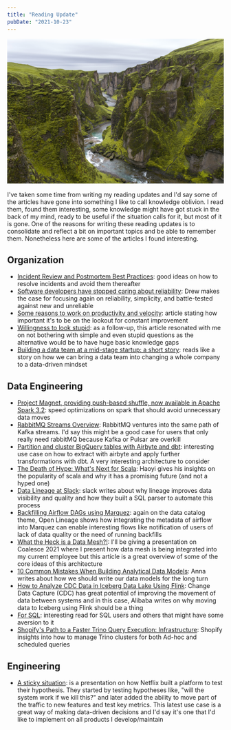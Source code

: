 ```yaml
---
title: "Reading Update"
pubDate: "2021-10-23"
---
```


![Photo by Serey Morm on Unsplash](./iceland.jpeg)

I've taken some time from writing my reading updates and I'd say some of the articles have gone into something I like to call knowledge oblivion. I read them, found them interesting, some knowledge might have got stuck in the back of my mind, ready to be useful if the situation calls for it, but most of it is gone. One of the reasons for writing these reading updates is to consolidate and reflect a bit on important topics and be able to remember them. Nonetheless here are some of the articles I found interesting.

## Organization

- [Incident Review and Postmortem Best Practices](https://blog.pragmaticengineer.com/postmortem-best-practices): good ideas on how to resolve incidents and avoid them thereafter
- [Software developers have stopped caring about reliability](https://drewdevault.com/2021/10/17/Reliability.html): Drew makes the case for focusing again on reliability, simplicity, and battle-tested against new and unreliable
- [Some reasons to work on productivity and velocity](https://danluu.com/productivity-velocity): article stating how important it's to be on the lookout for constant improvement
- [Willingness to look stupid](https://danluu.com/look-stupid/): as a follow-up, this article resonated with me on not bothering with simple and even stupid questions as the alternative would be to have huge basic knowledge gaps
- [Building a data team at a mid-stage startup: a short story](https://erikbern.com/2021/07/07/the-data-team-a-short-story.html): reads like a story on how we can bring a data team into changing a whole company to a data-driven mindset

## Data Engineering

- [Project Magnet, providing push-based shuffle, now available in Apache Spark 3.2](https://engineering.linkedin.com/blog/2021/push-based-shuffle-in-apache-spark): speed optimizations on spark that should avoid unnecessary data moves
- [RabbitMQ Streams Overview](https://blog.rabbitmq.com/posts/2021/07/rabbitmq-streams-overview): RabbitMQ ventures into the same path of Kafka streams. I'd say this might be a good case for users that only really need rabbitMQ because Kafka or Pulsar are overkill
- [Partition and cluster BigQuery tables with Airbyte and dbt](https://airbyte.io/recipes/bigquery-partition-cluster): interesting use case on how to extract with airbyte and apply further transformations with dbt. A very interesting architecture to consider
- [The Death of Hype: What's Next for Scala](https://www.lihaoyi.com/post/TheDeathofHypeWhatsNextforScala.html): Haoyi gives his insights on the popularity of scala and why it has a promising future (and not a hyped one)
- [Data Lineage at Slack](https://slack.engineering/data-lineage-at-slack): slack writes about why lineage improves data visibility and quality and how they built a SQL parser to automate this process
- [Backfilling Airflow DAGs using Marquez](https://openlineage.io/blog/backfilling-airflow-dags-using-marquez/): again on the data catalog theme, Open Lineage shows how integrating the metadata of airflow into Marquez can enable interesting flows like notification of users of lack of data quality or the need of running backfills
- [What the Heck is a Data Mesh?!](https://cnr.sh/essays/what-the-heck-data-mesh): I'll be giving a presentation on Coalesce 2021 where I present how data mesh is being integrated into my current employee but this article is a great overview of some of the core ideas of this architecture
- [10 Common Mistakes When Building Analytical Data Models](https://betterprogramming.pub/10-common-mistakes-when-building-analytical-data-models-814c763d1b70): Anna writes about how we should write our data models for the long turn
- [How to Analyze CDC Data in Iceberg Data Lake Using Flink](https://www.alibabacloud.com/blog/how-to-analyze-cdc-data-in-iceberg-data-lake-using-flink_597838): Change Data Capture (CDC) has great potential of improving the movement of data between systems and in this case, Alibaba writes on why moving data to Iceberg using Flink should be a thing
- [For SQL](https://pedram.substack.com/p/for-sql): interesting read for SQL users and others that might have some aversion to it
- [Shopify's Path to a Faster Trino Query Execution: Infrastructure](https://shopifyengineering.myshopify.com/blogs/engineering/faster-trino-query-execution-infrastructure): Shopify insights into how to manage Trino clusters for both Ad-hoc and scheduled queries

## Engineering

- [A sticky situation](https://www.infoq.com/presentations/sticky-canaries): is a presentation on how Netflix built a platform to test their hypothesis. They started by testing hypotheses like, "will the system work if we kill this?" and later added the ability to move part of the traffic to new features and test key metrics. This latest use case is a great way of making data-driven decisions and I'd say it's one that I'd like to implement on all products I develop/maintain
